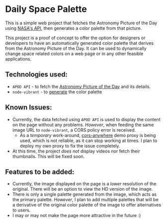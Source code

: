 # Daily Space Palette
This is a simple web project that fetches the Astronomy Picture of the Day using [NASA's API](https://api.nasa.gov/?ref=public-apis#browseAPI), then generates a color palette from that picture.

This project is a proof of concept to offer the option for designers or developers to have an automatically generated color palette that derives from the Astronomy Picture of the Day. It can be used to dynamically change space related colors on a web page or in any other feasible applications.

## Technologies used:
* `APOD API` - to fetch the [Astronomy Picture of the Day](https://apod.nasa.gov/apod/astropix.html) and its details.
* `node-vibrant` - to [generate](https://github.com/Vibrant-Colors/node-vibrant) the color palette

## Known Issues:
* Currently, the data fetched using `APOD API` is used to display the content on the page without any problems. *However*, when feeding the same image URL to `node-vibrant`, a CORS policy error is received.
  * As a *temporary* work-around, [cors-anywhere](https://cors-anywhere.herokuapp.com/) demo proxy is being used, which is not reliable, as it can stop working at times. I plan to deploy my own  proxy to fix the issue completely.
* At this time, the project *does not* display videos nor fetch their thumbnails. This will be fixed soon.

## Features to be added:
* Currently, the image displayed on the page is a *lower* resolution of the original. There will be an option to view the HD version of the image.
* There is only a single palette generated from the image, which acts as the primary palette. *However*, I plan to add multiple palettes that will be a derivative of the original color palette of the image to offer alternatives to users.
* I may or may not make the page more attractive in the future :)

